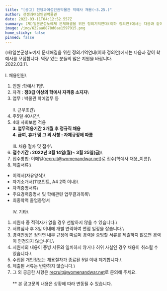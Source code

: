 ```yaml
---
title: "[공고] 전쟁과여성인권박물관 학예사 채용(~3.25.)"
author: 전쟁과여성인권박물관
date: 2022-03-11T04:12:52.557Z
summary: (재)일본군성노예제 문제해결을 위한 정의기억연대(이하 정의연)에서는 다음과 같이 학예사를 모집합니다. 역량 있는 분들의 많은 지원을 바랍니다.
image: /img/622aa8878d0ae1597915.png
home_sticky: false
pinned: false
---
```

(재)일본군성노예제 문제해결을 위한 정의기억연대(이하 정의연)에서는 다음과 같이 학예사를 모집합니다. 역량 있는 분들의 많은 지원을 바랍니다.\
2022.03.11.\
\
Ⅰ. 채용인원\
1. 인원 :학예사 1명\
2. 자격 : **정3급 이상의 학예사 자격증 소지자**\
3. 업무 : 박물관 학예업무 등\
\
Ⅱ. 근무조건\
1. 주5일 40시간\
2. 4대 사회보험 적용\
**3. 업무적응기간 3개월 후 정규직 채용**\
**4. 급여, 휴가 및 그 외 사항 : 자체규정에 따름**\
\
Ⅲ. 채용 절차 및 접수\
1. **접수기간 : 2022년 3월 14일(월)~ 3월 25일(금)**\
2. 접수방법: 이메일([recruit@womenandwar.net](mailto:recruit@womenandwar.net))로 접수\[학예사 채용_이름]\
3. 제출서류:\
- 이력서(자유양식)\
- 자기소개서(11포인트, A4 2쪽 이내)\
- 자격증명서류\
- 주요경력증명서 및 학예관련 업무결과목록\
- 최종학력 졸업증명서\
\
Ⅳ. 기타\
1. 지원자 중 적격자가 없을 경우 선발하지 않을 수 있습니다.\
2. 서류심사 후 3일 이내에 개별 연락하여 면접 일정을 잡습니다.\
3. 경력인정은 정의연 내부 규정에 따르며 경력을 증빙할 서류를 제출하지 않으면 경력이 인정되지 않습니다.\
4. 지원서의 내용이 증빙 서류와 일치하지 않거나 허위 사실인 경우 채용이 취소될 수 있습니다.\
5. 수집된 개인정보는 채용절차가 종료된 5일 이내 폐기합니다.\
6. 제출된 서류는 반환하지 않습니다.\
7. 그 외 궁금한 사항은 [recruit@womenandwar.net](mailto:recruit@womenandwar.net)로 문의해 주세요.\
\
\*\* 본 공고문의 내용은 상황에 따라 변동될 수 있습니다.
